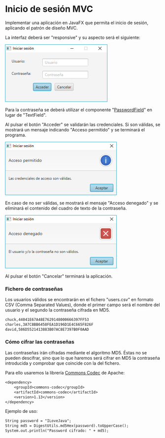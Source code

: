 # Inicio de sesión MVC

Implementar una aplicación en JavaFX que permita el inicio de sesión, aplicando el patrón de diseño MVC.

La interfaz deberá ser "responsive" y su aspecto será el siguiente:

![](https://github.com/Ayoamaro/InicioSesionMVC/blob/main/docs/images/incio_sesion.png?raw=true)

Para la contraseña se deberá utilizar el componente "[PasswordField](https://docs.oracle.com/javase/8/javafx/api/javafx/scene/control/PasswordField.html)" en lugar de "TextField".

Al pulsar el botón "Acceder" se validarán las credenciales. Si son válidas, se mostrará un mensaje indicando "Acceso permitido" y se terminará el programa.

![](https://github.com/Ayoamaro/InicioSesionMVC/blob/main/docs/images/acceso_permitido.png?raw=true)

En caso de no ser válidas, se mostrará el mensaje "Acceso denegado" y se eliminará el contenido del cuadro de texto de la contraseña.

![](https://github.com/Ayoamaro/InicioSesionMVC/blob/main/docs/images/acceso_denegado.png?raw=true)

Al pulsar el botón "Cancelar" terminará la aplicación.

### Fichero de contraseñas

Los usuarios válidos se encontrarán en el fichero "users.csv" en formato CSV (Comma Separated Values), donde el primer campo será el nombre del usuario y el segundo la contraseña cifrada en MD5.

```
chuck,44041E67A48E7629148000666397FF53
charles,3A7C8BB6458FEA1D196D1E4C665F826F
david,586D5521413883B07AC8E7397B0F0AAD
```

### Cómo cifrar las contraseñas

Las contraseñas irán cifradas mediante el algoritmo MD5. Éstas no se pueden descifrar, sino que lo que haremos será cifrar en MD5 la contraseña introducida y comprobar que coincide con la del fichero.

Para ello usaremos la librería [Commons Codec](https://commons.apache.org/proper/commons-codec/) de Apache:

```
<dependency>
    <groupId>commons-codec</groupId>
    <artifactId>commons-codec</artifactId>
    <version>1.13</version>
</dependency>
```

Ejemplo de uso:

```
String password = "ILoveJava";
String md5 = DigestUtils.md5Hex(password).toUpperCase();
System.out.println("Password cifrado: " + md5);
```
